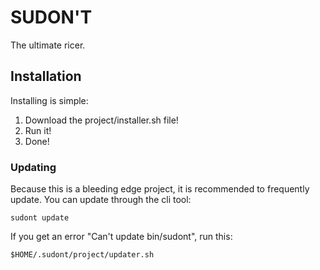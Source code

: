 # SUDON'T
The ultimate ricer.

## Installation
Installing is simple:
1. Download the project/installer.sh file!
2. Run it!
3. Done!
### Updating
Because this is a bleeding edge project, it is recommended to frequently update.
You can update through the cli tool:
```
sudont update
```
If you get an error "Can't update bin/sudont", run this:
```
$HOME/.sudont/project/updater.sh
```
